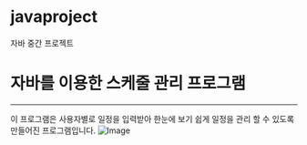 # javaproject
자바 중간 프로젝트

# 자바를 이용한 스케줄 관리 프로그램
-----------
이 프로그램은 사용자별로 일정을 입력받아 한눈에 보기 쉽게 일정을 관리 할 수 있도록 만들어진 프로그램입니다.
![Image](https://github.com/user-attachments/assets/1546d964-649d-4c9c-a50f-19a916de77c6)
